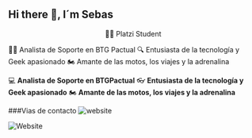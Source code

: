 ## Hi there 👋, I´m Sebas

<p align='center'> 👨‍💻 Platzi Student

👨‍💻 Analista de Soporte en BTG Pactual
🔍 Entusiasta de la tecnología y Geek apasionado
🏍️ Amante de las motos, los viajes y la adrenalina

:computer: **Analista de Soporte en BTGPactual**
:eyeglasses: **Entusiasta de la tecnología y Geek apasionado**
:motorcycle: **Amante de las motos, los viajes y la adrenalina**

###Vias de contacto
![website](https://img.shields.io/badge/jagudelocastro19.com-up-green?style=for-the-badge)

![Website](https://img.shields.io/website?url=https%3A%2F%2Fwww.linkedin.com%2Fin%2Fjohn-sebastian-agudelo-castro-2635b5141%2F)
